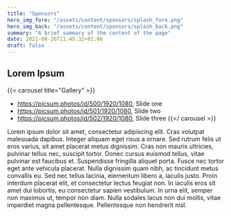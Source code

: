 ```yaml
---
title: "Sponsors"
hero_img_fore: "/assets/content/sponsors/splash_fore.png"
hero_img_back: "/assets/content/sponsors/splash_back.png"
summary: "A brief summary of the content of the page"
date: 2021-08-26T11:45:32+01:00
draft: false
---
```


## Lorem Ipsum

{{< carousel title="Gallery" >}}
 - https://picsum.photos/id/500/1920/1080, Slide one
 - https://picsum.photos/id/501/1920/1080, Slide two
 - https://picsum.photos/id/502/1920/1080, Slide three
{{</ carousel >}}

Lorem ipsum dolor sit amet, consectetur adipiscing elit. Cras volutpat malesuada
dapibus. Integer aliquam eget risus a ornare. Sed rutrum felis ut eros varius,
sit amet placerat metus dignissim. Cras non mauris ultricies, pulvinar tellus
nec, suscipit tortor. Donec cursus euismod tellus, vitae pulvinar est faucibus
et. Suspendisse fringilla aliquet porta. Fusce nec tortor eget ante vehicula
placerat. Nulla dignissim quam nibh, ac tincidunt metus convallis eu. Sed nec
tellus lacinia, elementum libero a, iaculis justo. Proin interdum placerat elit,
et consectetur lectus feugiat non. In iaculis eros sit amet dui lobortis, eu
consectetur sapien vestibulum. In urna elit, semper non maximus ut, tempor non
diam. Nulla sodales lacus non dui mollis, vitae imperdiet magna pellentesque.
Pellentesque non hendrerit nisl.
